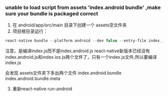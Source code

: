 ### unable to load script from assets 'index.android bundle' ,make sure your bundle is packaged correct

1. 在 android/app/src/main 目录下创建一个 assets空文件夹
2. 项目根目录运行：
```javascript
react-native bundle --platform android --dev false --entry-file index.js --bundle-output android/app/src/main/assets/index.android.bundle --assets-dest android/app/src/main/res/
```
注意，是编译index.js而不是index.android.js
react-native新版本已经没有index.android.js和index.ios.js两个文件了，只有一个index.js文件,所以要编译index.js 

会发现 assets文件夹下多出两个文件
index.android.bundle index.android.bundle.meta

3. 重新react-native run-android
